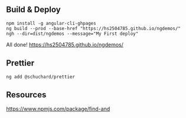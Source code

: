 ## Build & Deploy

```
npm install -g angular-cli-ghpages
ng build --prod --base-href "https://hs2504785.github.io/ngdemos/"
ngh --dir=dist/ngdemos --message="My First deploy"
```

All done!
https://hs2504785.github.io/ngdemos/

## Prettier

```
ng add @schuchard/prettier
```

## Resources

https://www.npmjs.com/package/find-and
